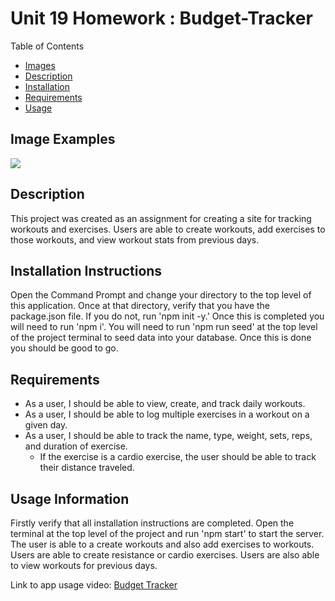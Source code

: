 # Unit 19 Homework : Budget-Tracker
Table of Contents
- [Images](#image-examples)
- [Description](#description)
- [Installation](#installation-instructions)
- [Requirements](#requirements)
- [Usage](#usage-information)

## Image Examples
<img src="public\img\<image name here>">

## Description
This project was created as an assignment for creating a site for tracking workouts and exercises. Users are able to create workouts, add exercises to those workouts, and view workout stats from previous days.

## Installation Instructions
Open the Command Prompt and change your directory to the top level of this application. Once at that directory, verify that you have the package.json file. If you do not, run 'npm init -y.' Once this is completed you will need to run 'npm i'. You will need to run 'npm run seed' at the top level of the project terminal to seed data into your database.
Once this is done you should be good to go.

## Requirements
- As a user, I should be able to view, create, and track daily workouts.
- As a user, I should be able to log multiple exercises in a workout on a given day.
- As a user, I should be able to track the name, type, weight, sets, reps, and duration of exercise.
    - If the exercise is a cardio exercise, the user should be able to track their distance traveled.


## Usage Information
Firstly verify that all installation instructions are completed. Open the terminal at the top level of the project and run 'npm start' to start the server. The user is able to a create workouts and also add exercises to workouts. Users are able to create resistance or cardio exercises. Users are also able to view workouts for previous days.

Link to app usage video: [Budget Tracker](https://shielded-bayou-98170.herokuapp.com/)